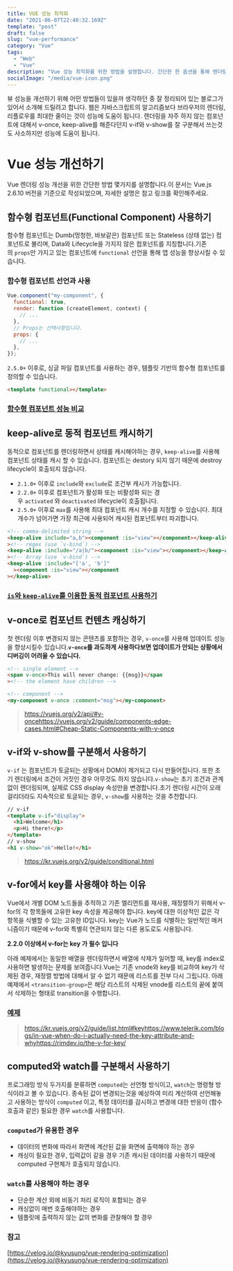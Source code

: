 ```yaml
---
title: VUE 성능 최적화
date: "2021-06-07T22:40:32.169Z"
template: "post"
draft: false
slug: "vue-performance"
category: "Vue"
tags:
  - "Web"
  - "Vue"
description: "Vue 성능 최적화를 위한 방법을 설명합니다. 간단한 한 옵션을 통해 렌더링 성능을 개선할 수 있습니다."
socialImage: "/media/vue-icon.png"
---
```


뷰 성능을 개선하기 위해 어떤 방법들이 있을까 생각하던 중 잘 정리되어 있는 블로그가 있어서 소개해 드릴려고 합니다. 웹은 자바스크립트의 알고리즘보다 브라우저의 렌더링, 리플로우를 최대한 줄이는 것이 성능에 도움이 됩니다. 렌더링을 자주 하지 않는 컴포넌트에 대해서 v-once, keep-alive를 해준다던지 v-if와 v-show를 잘 구분해서 쓰는것도 사소하지만 성능에 도움이 됩니다.

# Vue 성능 개선하기

Vue 렌더링 성능 개선을 위한 간단한 방법 몇가지를 설명합니다.이 문서는 Vue.js 2.6.10 버전을 기준으로 작성되었으며, 자세한 설명은 참고 링크를 확인해주세요.

## 함수형 컴포넌트(Functional Component) 사용하기

함수형 컴포넌트는 Dumb(멍청한, 바보같은) 컴포넌트 또는 Stateless (상태 없는) 컴포넌트로 불리며, Data와 Lifecycle을 가지지 않은 컴포넌트를 지칭합니다.기존의 `props`만 가지고 있는 컴포넌트에 `functional` 선언을 통해 앱 성능을 향상시킬 수 있습니다.

### 함수형 컴포넌트 선언과 사용

```js
Vue.component("my-component", {
  functional: true,
  render: function (createElement, context) {
    // ...
  },
  // Props는 선택사항입니다.
  props: {
    // ...
  },
});
```

`2.5.0+` 이후로, 싱글 파일 컴포넌트를 사용하는 경우, 템플릿 기반의 함수형 컴포넌트를 정의할 수 있습니다.

```html
<template functional></template>
```

### [함수형 컴포넌트 성능 비교](https://codesandbox.io/s/vue-stateful-vs-functional-q38om)

## keep-alive로 동적 컴포넌트 캐시하기

동적으로 컴포넌트를 렌더링하면서 상태를 캐시해야하는 경우, `keep-alive`를 사용해 컴포넌트 상태를 캐시 할 수 있습니다. 컴포넌트는 destory 되지 않기 때문에 destroy lifecycle이 호출되지 않습니다.

- `2.1.0+` 이후로 `include`와 `exclude`로 조건부 캐시가 가능합니다.
- `2.2.0+` 이후로 컴포넌트가 활성화 또는 비활성화 되는 경우 `activated` 와 `deactivated` lifecycle이 호출됩니다.
- `2.5.0+` 이후로 `max`를 사용해 최대 컴포넌트 캐시 개수를 지정할 수 있습니다. 최대 개수가 넘어가면 가장 최근에 사용되어 캐시된 컴포넌트부터 파괴합니다.

```html
<!-- comma-delimited string -->
<keep-alive include="a,b"><component :is="view"></component></keep-alive
><!-- regex (use `v-bind`) -->
<keep-alive :include="/a|b/"><component :is="view"></component></keep-alive
><!-- Array (use `v-bind`) -->
<keep-alive :include="['a', 'b']"
  ><component :is="view"></component
></keep-alive>
```

### [`is`와 `keep-alive`를 이용한 동적 컴포넌트 사용하기](https://codesandbox.io/s/vue-template-fnh3r)

## v-once로 컴포넌트 컨텐츠 캐싱하기

첫 렌더링 이후 변경되지 않는 콘텐츠를 포함하는 경우, `v-once`를 사용해 업데이트 성능을 향상시킬수 있습니다.**`v-once`를 과도하게 사용하다보면 업데이트가 안되는 상황에서 디버깅이 어려울 수 있습니다.**

```html
<!-- single element -->
<span v-once>This will never change: {{msg}}</span
><!-- the element have children -->

<!-- component -->
<my-component v-once :comment="msg"></my-component>
```

> https://vuejs.org/v2/api/#v-oncehttps://vuejs.org/v2/guide/components-edge-cases.html#Cheap-Static-Components-with-v-once

## v-if와 v-show를 구분해서 사용하기

`v-if` 는 컴포넌트가 토글되는 상황에서 DOM이 제거되고 다시 만들어집니다. 또한 초기 렌더링에서 조건이 거짓인 경우 아무것도 하지 않습니다.`v-show`는 초기 조건과 관계 없이 렌더링되며, 실제로 CSS display 속성만을 변경합니다.초기 렌더링 시간이 오래 걸리더라도 지속적으로 토글되는 경우, `v-show`를 사용하는 것을 추천합니다.

```html
// v-if
<template v-if="display">
  <h1>Welcome</h1>
  <p>Hi there!</p>
</template>
// v-show
<h1 v-show="ok">Hello!</h1>
```

> https://kr.vuejs.org/v2/guide/conditional.html

## v-for에서 key를 사용해야 하는 이유

Vue에서 개별 DOM 노드들을 추적하고 기존 엘리먼트를 재사용, 재정렬하기 위해서 v-for의 각 항목들에 고유한 key 속성을 제공해야 합니다. key에 대한 이상적인 값은 각 항목을 식별할 수 있는 고유한 ID입니다. key는 Vue가 노드를 식별하는 일반적인 메커니즘이기 때문에 v-for와 특별히 연관되지 않는 다른 용도로도 사용됩니다.

**2.2.0 이상에서 v-for는 key 가 필수 입니다**

아래 예제에서는 동일한 배열을 렌더링하면서 배열에 삭제가 일어할 때, key를 index로 사용하면 발생하는 문제를 보여줍니다.Vue는 기존 vnode와 key를 비교하여 key가 삭제된 경우, 재정렬 방법에 대해서 알 수 없기 때문에 리스트를 전부 다시 그립니다. 아래 예제에서 `<transition-group>`은 해당 리스트의 삭제된 vnode를 리스트의 끝에 붙여서 삭제하는 형태로 transition을 수행합니다.

### [예제](https://codesandbox.io/s/object-constancy-dxxze)

> https://kr.vuejs.org/v2/guide/list.html#keyhttps://www.telerik.com/blogs/in-vue-when-do-i-actually-need-the-key-attribute-and-whyhttps://rimdev.io/the-v-for-key/

## computed와 watch를 구분해서 사용하기

프로그래밍 방식 두가지를 분류하면 `computed`는 선언형 방식이고, `watch`는 명령형 방식이라고 볼 수 있습니다. 종속된 값이 변경되는것을 예상하여 미리 계산하여 선언해놓고 사용하는 방식이 `computed` 이고, 특정 데이터를 감시하고 변경에 대한 반응이 (함수 호출과 같은) 필요한 경우 `watch`를 사용합니다.

### `computed`가 유용한 경우

- 데이터의 변화에 따라서 화면에 계산된 값을 화면에 출력해야 하는 경우
- 캐싱이 필요한 경우, 입력값이 같을 경우 기존 캐시된 데이터를 사용하기 때문에 computed 구현체가 호출되지 않습니다.

### `watch`를 사용해야 하는 경우

- 단순한 계산 외에 비동기 처리 로직이 포함되는 경우
- 캐싱없이 매번 호출해야하는 경우
- 템플릿에 출력하지 않는 값의 변화를 관찰해야 할 경우

### 참고

[https://velog.io/@kyusung/vue-rendering-optimization](https://velog.io/@kyusung/vue-rendering-optimization)
